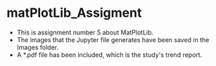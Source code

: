 # matPlotLib_Assigment

- This is assignment number 5 about MatPlotLib.
- The images that the Jupyter file generates have been saved in the Images folder.
- A *.pdf file has been included, which is the study's trend report.
